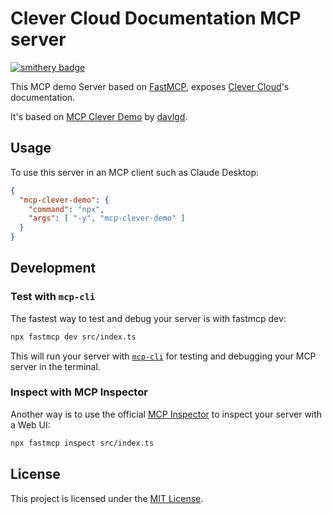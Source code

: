 # Clever Cloud Documentation MCP server

[![smithery badge](https://smithery.ai/badge/@LostInBrittany/clever-doc-mcp-server)](https://smithery.ai/server/@LostInBrittany/clever-doc-mcp-server)


This MCP demo Server based on [FastMCP](https://github.com/punkpeye/fastmcp), exposes [Clever Cloud](https://clever-cloud.com)'s documentation.

It's based on [MCP Clever Demo](https://github.com/davlgd/mcp-clever-demo) by [davlgd](https://github.com/davlgd).

## Usage

To use this server in an MCP client such as Claude Desktop:

```json
{
  "mcp-clever-demo": {
    "command": "npx",
    "args": [ "-y", "mcp-clever-demo" ]
  }
}
```

## Development

### Test with `mcp-cli`

The fastest way to test and debug your server is with fastmcp dev:

```bash
npx fastmcp dev src/index.ts
```

This will run your server with [`mcp-cli`](https://github.com/wong2/mcp-cli) for testing and debugging your MCP server in the terminal.

### Inspect with MCP Inspector

Another way is to use the official [MCP Inspector](https://modelcontextprotocol.io/docs/tools/inspector) to inspect your server with a Web UI:

```bash
npx fastmcp inspect src/index.ts
```

## License

This project is licensed under the [MIT License](LICENSE).
